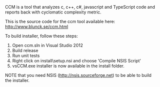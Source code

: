 CCM is a tool that analyzes c, c++, c#, javascript and TypeScript code and reports back with cyclomatic complexity metric.

This is the source code for the ccm tool available here: http://www.blunck.se/ccm.html

To build installer, follow these steps:

1. Open ccm.sln in Visual Studio 2012
2. Build release
3. Run unit tests
4. Right click on install\setup.nsi and choose 'Compile NSIS Script'
5. vsCCM.exe installer is now available in the install folder.

NOTE that you need NSIS (http://nsis.sourceforge.net) to be able to build the installer.